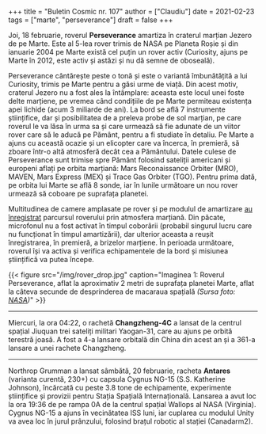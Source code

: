 +++
title = "Buletin Cosmic nr. 107"
author = ["Claudiu"]
date = 2021-02-23
tags = ["marte", "perseverance"]
draft = false
+++

Joi, 18 februarie, roverul **Perseverance** amartiza în craterul marțian Jezero de pe Marte. Este al 5-lea rover trimis de NASA pe Planeta Roșie și din ianuarie 2004 pe Marte există cel puțin un rover activ (Curiosity, ajuns pe Marte în 2012, este activ și astăzi și nu dă semne de oboseală).

Perseverance cântărește peste o tonă și este o variantă îmbunătățită a lui Curiosity, trimis pe Marte pentru a găsi urme de viață. Din acest motiv, craterul Jezero nu a fost ales la întâmplare: aceasta este locul unei foste delte marțiene, pe vremea când condițiile de pe Marte permiteau existența apei lichide (acum 3 miliarde de ani). La bord se află 7 instrumente științifice, dar și posibilitatea de a preleva probe de sol marțian, pe care roverul le va lăsa în urma sa și care urmează să fie adunate de un viitor rover care să le aducă pe Pământ, pentru a fi studiate în detaliu. Pe Marte a ajuns cu această ocazie și un elicopter care va încerca, în premieră, să zboare într-o altă atmosferă decât cea a Pământului. Datele culese de Perseverance sunt trimise spre Pământ folosind sateliții americani și europeni aflați pe orbita marțiană: Mars Reconaissance Orbiter (MRO), MAVEN, Mars Express (MEX) și Trace Gas Orbiter (TGO). Pentru prima dată, pe orbita lui Marte se află 8 sonde, iar în lunile următoare un nou rover urmează să coboare pe suprafața planetei.

Multitudinea de camere amplasate pe rover și pe modulul de amartizare [au înregistrat](https://images.nasa.gov/details-JPL-20210222-M2020f-0001-Perseverance%20Rover%E2%80%99s%20Descent%20and%20Touchdown%20on%20Mars) parcursul roverului prin atmosfera marțiană. Din păcate, microfonul nu a fost activat în timpul coborârii (probabil singurul lucru care nu funcționat în timpul amartizării), dar ulterior aceasta a reușit înregistrarea, în premieră, a brizelor marțiene. În perioada următoare, roverul își va activa și verifica echipamentele de la bord și misiunea științifică va putea începe.

{{< figure src="/img/rover_drop.jpg" caption="Imaginea 1: Roverul Perseverance, aflat la aproximativ 2 metri de suprafața planetei Marte, aflat la câteva secunde de desprinderea de macaraua spațială _(Sursa foto: [NASA](https://www.nasa.gov/press-release/nasa-to-reveal-new-video-images-from-mars-perseverance-rover))_" >}}

---

Miercuri, la ora 04:22, o rachetă **Changzheng-4C** a lansat de la centrul spațial Jiuquan trei sateliți militari Yaogan-31, care au ajuns pe orbită terestră joasă. A fost a 4-a lansare orbitală din China din acest an și a 361-a lansare a unei rachete Changzheng.

---

Northrop Grumman a lansat sâmbătă, 20 februarie, racheta **Antares** (varianta curentă, 230+) cu capsula Cygnus NG-15 (S.S. Katherine Johnson), încărcată cu peste 3.8 tone de echipamente, experimente științifice și provizii pentru Stația Spațială Internațională. Lansarea a avut loc la ora 19:36 de pe rampa 0A de la centrul spațial Wallops al NASA (Virginia). Cygnus NG-15 a ajuns în vecinătatea ISS luni, iar cuplarea cu modulul Unity va avea loc în jurul prânzului, folosind brațul robotic al stației (Canadarm2).